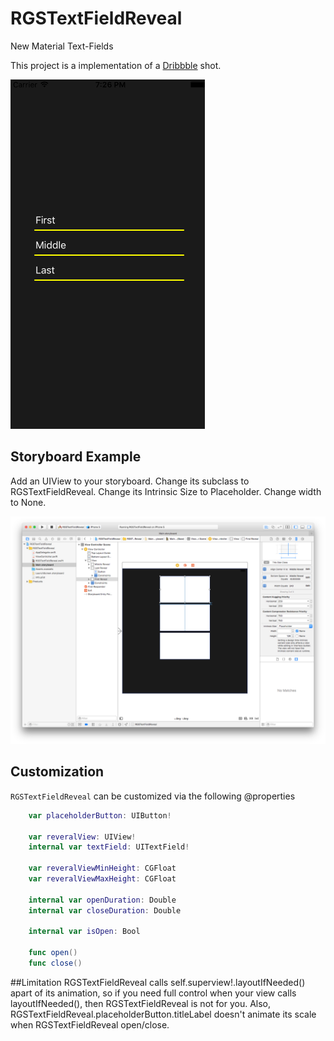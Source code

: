 # RGSTextFieldReveal

New Material Text-Fields

This project is a implementation of a [Dribbble](https://dribbble.com/shots/2197140-New-Material-Text-Fields) shot. 

<img src="https://github.com/RGSSoftware/RGSTextFieldReveal/blob/master/sceenshots/gif.gif" alt="iPhone 5" width="311" />

## Storyboard Example
Add an UIView to your storyboard. 
Change its subclass to RGSTextFieldReveal. 
Change its Intrinsic Size to Placeholder.
Change width to None.

<img src="https://github.com/RGSSoftware/RGSTextFieldReveal/blob/master/sceenshots/storyboard.png" alt="Storyboard" width="756" />

## Customization

`RGSTextFieldReveal` can be customized via the following @properties

```swift
    var placeholderButton: UIButton!

    var reveralView: UIView!
    internal var textField: UITextField!
    
    var reveralViewMinHeight: CGFloat
    var reveralViewMaxHeight: CGFloat

    internal var openDuration: Double
    internal var closeDuration: Double

    internal var isOpen: Bool

    func open()
    func close()
```

##Limitation
RGSTextFieldReveal calls self.superview!.layoutIfNeeded() apart of its animation, so if you need full control when your view calls layoutIfNeeded(), then RGSTextFieldReveal is not for you. Also, RGSTextFieldReveal.placeholderButton.titleLabel doesn't animate its scale when RGSTextFieldReveal open/close.

